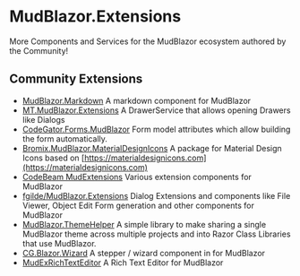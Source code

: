 # MudBlazor.Extensions
More Components and Services for the MudBlazor ecosystem authored by the Community!


## Community Extensions
- [MudBlazor.Markdown](https://github.com/MyNihongo/MudBlazor.Markdown) A markdown component for MudBlazor
- [MT.MudBlazor.Extensions](https://github.com/Medtelligent/MT.MudBlazor.Extensions) A DrawerService that allows opening Drawers like Dialogs 
- [CodeGator.Forms.MudBlazor](https://github.com/CodeGator/CG.Blazor.Forms._MudBlazor) Form model attributes which allow building the form automatically.
- [Bromix.MudBlazor.MaterialDesignIcons](https://github.com/bromix/Bromix.MudBlazor.MaterialDesignIcons) A package for Material Design Icons based on [https://materialdesignicons.com](https://materialdesignicons.com)
- [CodeBeam MudExtensions](https://github.com/CodeBeamOrg/CodeBeam.MudExtensions) Various extension components for MudBlazor
- [fgilde/MudBlazor.Extensions](https://github.com/fgilde/MudBlazor.Extensions) Dialog Extensions and components like File Viewer, Object Edit Form generation and other components for MudBlazor
- [MudBlazor.ThemeHelper](https://github.com/gismofx/MudBlazor.ThemeHelper) A simple library to make sharing a single MudBlazor theme across multiple projects and into Razor Class Libraries that use MudBlazor.
- [CG.Blazor.Wizard](https://github.com/CodeGator/CG.Blazor.Wizard) A stepper / wizard component in for MudBlazor
- [MudExRichTextEditor](https://github.com/fgilde/MudExRichTextEditor) A Rich Text Editor for MudBlazor
